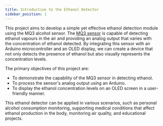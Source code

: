 ```yaml
---
title: Introduction to the Ethanol Detector
sidebar_position: 1
---
```


This project aims to develop a simple yet effective ethanol detection module using the MQ3 alcohol sensor. The [MQ3 sensor](https://www.canadarobotix.com/products/2175) is capable of detecting ethanol vapours in the air and providing an analog output that varies with the concentration of ethanol detected. By integrating this sensor with an Arduino microcontroller and an OLED display, we can create a device that not only detects the presence of ethanol but also visually represents the concentration levels.

The primary objectives of this project are:
- To demonstrate the capability of the MQ3 sensor in detecting ethanol.
- To process the sensor's analog output using an Arduino.
- To display the ethanol concentration levels on an OLED screen in a user-friendly manner.

This ethanol detector can be applied in various scenarios, such as personal alcohol consumption monitoring, supporting medical conditions that affect ethanol production in the body, monitoring air quality, and educational projects.
